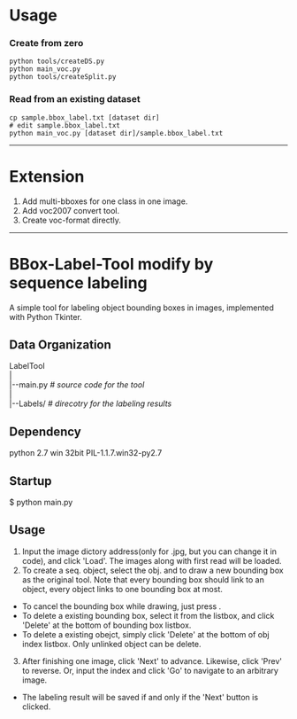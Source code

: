 # Usage

### Create from zero
```
python tools/createDS.py
python main_voc.py
python tools/createSplit.py
```

### Read from an existing dataset
```
cp sample.bbox_label.txt [dataset dir]
# edit sample.bbox_label.txt
python main_voc.py [dataset dir]/sample.bbox_label.txt
```

---

# Extension

1. Add multi-bboxes for one class in one image.
2. Add voc2007 convert tool.
3. Create voc-format directly.

---

BBox-Label-Tool modify by sequence labeling
===============

A simple tool for labeling object bounding boxes in images, implemented with Python Tkinter.

Data Organization
-----------------
LabelTool  
|  
|--main.py   *# source code for the tool*  
|  
|--Labels/   *# direcotry for the labeling results*    

Dependency
----------
python 2.7 win 32bit
PIL-1.1.7.win32-py2.7

Startup
-------
$ python main.py

Usage
-----
1. Input the image dictory address(only for .jpg, but you can change it in code), and click 'Load'. The images along with first read will be loaded.
2. To create a seq. object, select the obj. and to draw a new bounding box as the original tool.
Note that every bounding box should link to an object, every object links to one bounding box at most.
  - To cancel the bounding box while drawing, just press <Esc>.
  - To delete a existing bounding box, select it from the listbox, and click 'Delete' at the bottom of bounding box listbox.
  - To delete a existing obejct, simply click 'Delete' at the bottom of obj index listbox. Only unlinked object can be delete.
3. After finishing one image, click 'Next' to advance. Likewise, click 'Prev' to reverse.
Or, input the index and click 'Go' to navigate to an arbitrary image.
  - The labeling result will be saved if and only if the 'Next' button is clicked.
